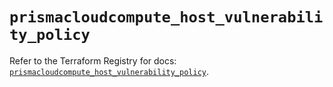 # `prismacloudcompute_host_vulnerability_policy`

Refer to the Terraform Registry for docs: [`prismacloudcompute_host_vulnerability_policy`](https://registry.terraform.io/providers/paloaltonetworks/prismacloudcompute/0.8.0/docs/resources/host_vulnerability_policy).
